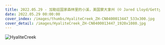 ```yaml
---
title: 2022.05.29 - 加勒廷国家森林里的小溪，美国蒙大拿州 (© Jared Lloyd/Getty Images)
date: 2022.05.29 00:00:00
cover_index: /images/thumbs/HyaliteCreek_ZH-CN0400013447_533x300.jpg
cover_detail: /images/HyaliteCreek_ZH-CN0400013447_1920x1080.jpg
---
```


![HyaliteCreek](/images/HyaliteCreek_ZH-CN0400013447_1920x1080.jpg)
